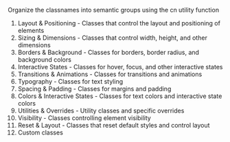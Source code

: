 Organize the classnames into semantic groups using the cn utility function

1. Layout & Positioning - Classes that control the layout and positioning of elements
2. Sizing & Dimensions - Classes that control width, height, and other dimensions
3. Borders & Background - Classes for borders, border radius, and background colors
4. Interactive States - Classes for hover, focus, and other interactive states
5. Transitions & Animations - Classes for transitions and animations
6. Typography - Classes for text styling
7. Spacing & Padding - Classes for margins and padding
8. Colors & Interactive States - Classes for text colors and interactive state colors
9. Utilities & Overrides - Utility classes and specific overrides
10. Visibility - Classes controlling element visibility
11. Reset & Layout - Classes that reset default styles and control layout
12. Custom classes
